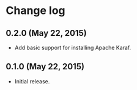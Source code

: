 # Change log

## 0.2.0 (May 22, 2015)

* Add basic support for installing Apache Karaf.


## 0.1.0 (May 22, 2015)

* Initial release.